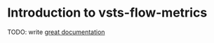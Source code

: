 # Introduction to vsts-flow-metrics

TODO: write [great documentation](http://jacobian.org/writing/what-to-write/)
